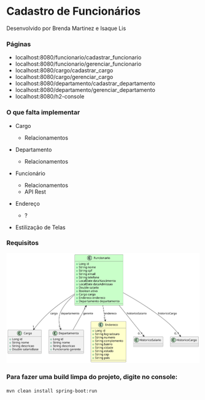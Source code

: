 
# Cadastro de Funcionários
Desenvolvido por Brenda Martinez e Isaque Lis

### Páginas
- localhost:8080/funcionario/cadastrar_funcionario
- localhost:8080/funcionario/gerenciar_funcionario
- localhost:8080/cargo/cadastrar_cargo
- localhost:8080/cargo/gerenciar_cargo
- localhost:8080/departamento/cadastrar_departamento
- localhost:8080/departamento/gerenciar_departamento
- localhost:8080/h2-console

### O que falta implementar
- Cargo
    - Relacionamentos

- Departamento
    - Relacionamentos

- Funcionário
    - Relacionamentos
    - API Rest
    
- Endereço
    - ?

- Estilização de Telas

### Requisitos
![](/diagram.svg)

### Para fazer uma build limpa do projeto, digite no console: 

`mvn clean install spring-boot:run`